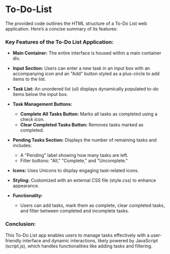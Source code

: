 # To-Do-List

The provided code outlines the HTML structure of a To-Do List web application. Here’s a concise summary of its features:

### Key Features of the To-Do List Application:

- **Main Container:** The entire interface is housed within a main container div.
  
- **Input Section:** Users can enter a new task in an input box with an accompanying icon and an "Add" button styled as a plus-circle to add items to the list.

- **Task List:** An unordered list (ul) displays dynamically populated to-do items below the input box.

- **Task Management Buttons:**
  - **Complete All Tasks Button:** Marks all tasks as completed using a check icon.
  - **Clear Completed Tasks Button:** Removes tasks marked as completed.

- **Pending Tasks Section:** Displays the number of remaining tasks and includes:
  - A "Pending" label showing how many tasks are left.
  - Filter buttons: "All," "Complete," and "Uncomplete."

- **Icons:** Uses Unicons to display engaging task-related icons.

- **Styling:** Customized with an external CSS file (style.css) to enhance appearance.

- **Functionality:**
  - Users can add tasks, mark them as complete, clear completed tasks, and filter between completed and incomplete tasks.

### Conclusion:
This To-Do List app enables users to manage tasks effectively with a user-friendly interface and dynamic interactions, likely powered by JavaScript (script.js), which handles functionalities like adding tasks and filtering.
